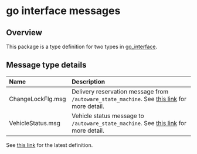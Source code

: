 # go interface messages

## Overview
This package is a type definition for two types in [go_interface](https://github.com/eve-autonomy/go_interface).


## Message type details
|Name|Description|
|:---|:----------|
|ChangeLockFlg.msg| Delivery reservation message from `/autoware_state_machine`. See [this link](/msg) for more detail.|
|VehicleStatus.msg| Vehicle status message to `/autoware_state_machine`. See [this link](/msg) for more detail.|


See [this link](/msg) for the latest definition.
